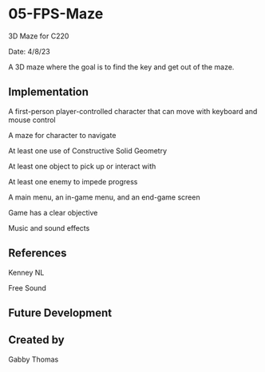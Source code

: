# 05-FPS-Maze
3D Maze for C220

Date: 4/8/23

A 3D maze where the goal is to find the key and get out of the maze. 

## Implementation
A first-person player-controlled character that can move with keyboard and mouse control

A maze for character to navigate

At least one use of Constructive Solid Geometry

At least one object to pick up or interact with

At least one enemy to impede progress

A main menu, an in-game menu, and an end-game screen

Game has a clear objective

Music and sound effects

## References
Kenney NL

Free Sound

## Future Development

## Created by
Gabby Thomas
